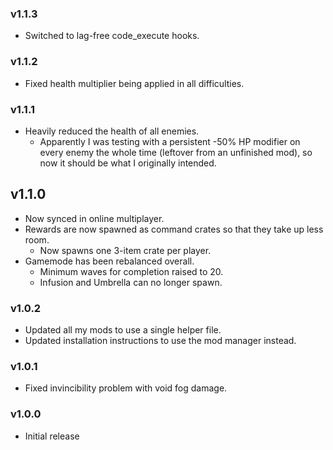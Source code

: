 ### v1.1.3
* Switched to lag-free code_execute hooks.

### v1.1.2
* Fixed health multiplier being applied in all difficulties.

### v1.1.1
* Heavily reduced the health of all enemies.
    * Apparently I was testing with a persistent -50% HP modifier on every enemy the whole time (leftover from an unfinished mod), so now it should be what I originally intended.

## v1.1.0
* Now synced in online multiplayer.
* Rewards are now spawned as command crates so that they take up less room.
    * Now spawns one 3-item crate per player.
* Gamemode has been rebalanced overall.
    * Minimum waves for completion raised to 20.
    * Infusion and Umbrella can no longer spawn.

### v1.0.2
* Updated all my mods to use a single helper file.
* Updated installation instructions to use the mod manager instead.

### v1.0.1
* Fixed invincibility problem with void fog damage.

### v1.0.0
* Initial release